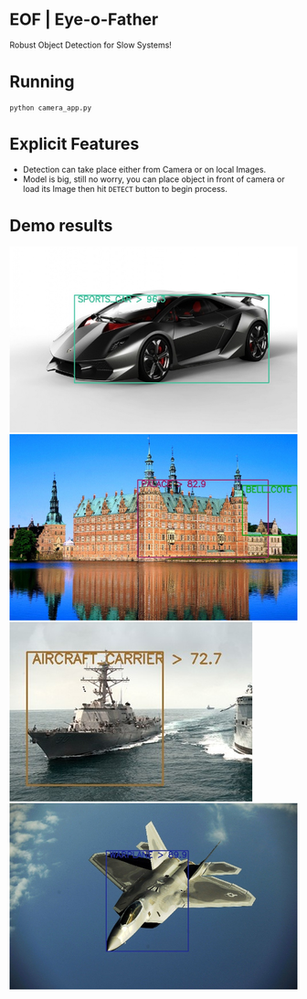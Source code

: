 # EOF | Eye-o-Father
Robust Object Detection for Slow Systems!

# Running
`python camera_app.py`

# Explicit Features
- Detection can take place either from Camera or on local Images.
- Model is big, still no worry, you can place object in front of camera or load its Image
  then hit `DETECT` button to begin process.
  
 # Demo results
 ![shot1](DEMO/frame_1561028092.2718523.jpg)
 ![shot2](DEMO/frame_1561028377.9039204.jpg)
 ![shot3](DEMO/frame_1561028460.5149653.jpg)
 ![shot4](DEMO/frame_1561028695.1939998.jpg)
